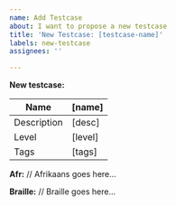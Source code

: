 ```yaml
---
name: Add Testcase
about: I want to propose a new testcase
title: 'New Testcase: [testcase-name]'
labels: new-testcase
assignees: ''

---
```


**New testcase:**

Name        | [name]
------------|-----------
Description | [desc]
Level       | [level]
Tags        | [tags]

**Afr:**
// Afrikaans goes here...

**Braille:**
// Braille goes here...
